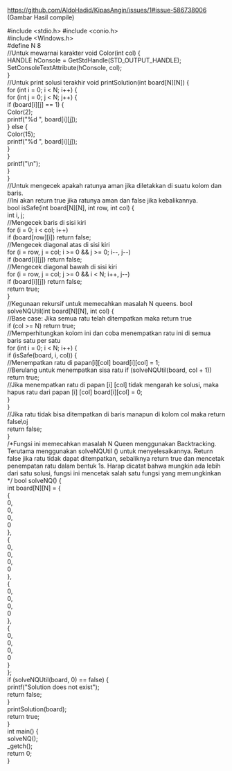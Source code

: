 https://github.com/AldoHadid/KipasAngin/issues/1#issue-586738006 (Gambar Hasil compile)

#include <stdio.h>
#include <conio.h>   
#include <Windows.h>   
#define N 8  
//Untuk mewarnai karakter
void Color(int col) 
{  
    HANDLE hConsole = GetStdHandle(STD_OUTPUT_HANDLE);  
    SetConsoleTextAttribute(hConsole, col);  
}    
//Untuk print solusi terakhir
void printSolution(int board[N][N]) 
{  
    for (int i = 0; i < N; i++) 
	{  
        for (int j = 0; j < N; j++) 
		{  
            if (board[i][j] == 1) 
			{  
                Color(2);  
                printf("%d ", board[i][j]);  
            } 
			else 
			{  
                Color(15);  
                printf("%d ", board[i][j]);  
            }  
        }  
        printf("\n");  
    }  
}  
//Untuk mengecek apakah ratunya aman jika diletakkan di suatu kolom dan baris.  
//Ini akan return true jika ratunya aman dan false jika kebalikannya.  
bool isSafe(int board[N][N], int row, int col) 
{  
    int i, j;  
	//Mengecek baris di sisi kiri  
    for (i = 0; i < col; i++)  
        if (board[row][i]) return false;  
	//Mengecek diagonal atas di sisi kiri   
    for (i = row, j = col; i >= 0 && j >= 0; i--, j--)  
        if (board[i][j]) return false;  
	//Mengecek diagonal bawah di sisi kiri  
    for (i = row, j = col; j >= 0 && i < N; i++, j--)  
        if (board[i][j]) return false;  
    return true;  
}   
//Kegunaan rekursif untuk memecahkan masalah N queens. 
bool solveNQUtil(int board[N][N], int col) 
{  
	//Base case: Jika semua ratu telah ditempatkan maka return true  
    if (col >= N) return true;  
	//Memperhitungkan kolom ini dan coba menempatkan ratu ini di semua baris satu per satu   
    for (int i = 0; i < N; i++) 
	{  
        if (isSafe(board, i, col)) 
		{  
			//Menempatkan ratu di papan[i][col] 
            board[i][col] = 1;  
			//Berulang untuk menempatkan sisa ratu 
            if (solveNQUtil(board, col + 1)) return true;  
			//Jika menempatkan ratu di papan [i] [col] tidak mengarah ke solusi, maka hapus ratu dari papan [i] [col]
            board[i][col] = 0;  
        }  
    }  
	//Jika ratu tidak bisa ditempatkan di baris manapun di kolom col maka return false\oj  
    return false;  
}  
/*Fungsi ini memecahkan masalah N Queen menggunakan Backtracking.
Terutama menggunakan solveNQUtil () untuk menyelesaikannya.
Return false jika ratu tidak dapat ditempatkan, 
sebaliknya return true dan mencetak penempatan ratu dalam bentuk 1s.
Harap dicatat bahwa mungkin ada lebih dari satu solusi, 
fungsi ini mencetak salah satu fungsi yang memungkinkan */ 
bool solveNQ() 
{  
    int board[N][N] = 
	{  
        {  
            0,  
            0,  
            0,  
            0  
        },  
        {  
            0,  
            0,  
            0,  
            0  
        },  
        {  
            0,  
            0,  
            0,  
            0  
        },  
        {  
            0,  
            0,  
            0,  
            0  
        }  
    };  
    if (solveNQUtil(board, 0) == false) 
	{  
        printf("Solution does not exist");  
        return false;  
    }  
    printSolution(board);  
    return true;  
}  
int main() 
{  
    solveNQ();  
    _getch();  
    return 0;  
} 
